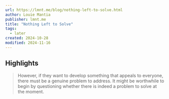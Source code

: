 ```yaml
---
url: https://lmnt.me/blog/nothing-left-to-solve.html
author: Louie Mantia
publisher: lmnt.me
title: "Nothing Left to Solve"
tags:
  - later
created: 2024-10-28
modified: 2024-11-16
---
```


## Highlights

> However, if they want to develop something that appeals to everyone, there must be a genuine problem to address. It might be worthwhile to begin by questioning whether there is indeed a problem to solve at the moment.

